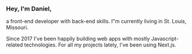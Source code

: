 ### Hey, I'm Daniel,  
a front-end developer with back-end skills. I"m currently living in St. Louis, Missouri. 

Since 2017 I've been happily building web apps with mostly Javascript-related technologies. For all my projects lately, I've been using Next.js. 

